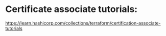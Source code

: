 # Certificate associate tutorials:
https://learn.hashicorp.com/collections/terraform/certification-associate-tutorials